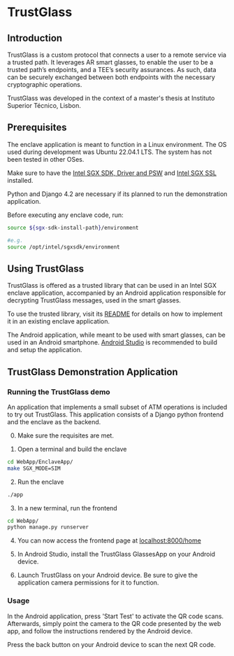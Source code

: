 # TrustGlass

## Introduction

TrustGlass is a custom protocol that connects a user to a remote service via a trusted path.
It leverages AR smart glasses, to enable the user to be a trusted path’s endpoints, and a TEE’s security assurances. 
As such, data can be securely exchanged between both endpoints with the necessary cryptographic operations.

TrustGlass was developed in the context of a master's thesis at Instituto Superior Técnico, Lisbon.

## Prerequisites

The enclave application is meant to function in a Linux environment. The OS used during development was Ubuntu 22.04.1 LTS. The system has not been tested in other OSes.

Make sure to have the [Intel SGX SDK, Driver and PSW](https://github.com/intel/linux-sgx) and [Intel SGX SSL](https://github.com/intel/intel-sgx-ssl) installed.

Python and Django 4.2 are necessary if its planned to run the demonstration application.

Before executing any enclave code, run:
```sh
source ${sgx-sdk-install-path}/environment

#e.g.
source /opt/intel/sgxsdk/environment
```

## Using TrustGlass

TrustGlass is offered as a trusted library that can be used in an Intel SGX enclave application, accompanied by an Android application responsible for decrypting TrustGlass messages, used in the smart glasses.

To use the trusted library, visit its [README]() for details on how to implement it in an existing enclave application.

The Android application, while meant to be used with smart glasses, can be used in an Android smartphone.
[Android Studio](https://developer.android.com/studio) is recommended to build and setup the application.

## TrustGlass Demonstration Application

### Running the TrustGlass demo

An application that implements a small subset of ATM operations is included to try out TrustGlass.
This application consists of a Django python frontend and the enclave as the backend. 

0. Make sure the requisites are met.

1. Open a terminal and build the enclave
```sh
cd WebApp/EnclaveApp/
make SGX_MODE=SIM
```

2. Run the enclave
```sh
./app
```

3. In a new terminal, run the frontend
```sh
cd WebApp/
python manage.py runserver
```

4. You can now access the frontend page at [localhost:8000/home](localhost:8000/home)

5. In Android Studio, install the TrustGlass GlassesApp on your Android device.

6. Launch TrustGlass on your Android device. Be sure to give the application camera permissions for it to function.

### Usage

In the Android application, press 'Start Test' to activate the QR code scans.
Afterwards, simply point the camera to the QR code presented by the web app, and follow the instructions rendered by the Android device.

Press the back button on your Android device to scan the next QR code.